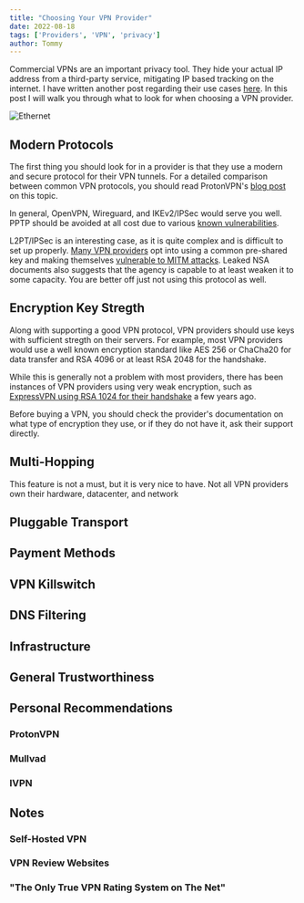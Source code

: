 ```yaml
---
title: "Choosing Your VPN Provider"
date: 2022-08-18
tags: ['Providers', 'VPN', 'privacy']
author: Tommy
---
```


Commercial VPNs are an important privacy tool. They hide your actual IP address from a third-party service, mitigating IP based tracking on the internet. I have written another post regarding their use cases [here](/knowledge/commercial-vpn-use-cases/). In this post I will walk you through what to look for when choosing a VPN provider.

![Ethernet](/images/ethernet-1.jpg)

## Modern Protocols

The first thing you should look for in a provider is that they use a modern and secure protocol for their VPN tunnels. For a detailed comparison between common VPN protocols, you should read ProtonVPN's [blog post](https://protonvpn.com/blog/whats-the-best-vpn-protocol/) on this topic.

In general, OpenVPN, Wireguard, and IKEv2/IPSec would serve you well. PPTP should be avoided at all cost due to various [known vulnerabilities](https://www.schneier.com/academic/archives/1999/09/cryptanalysis_of_mic_1.html).

L2PT/IPSec is an interesting case, as it is quite complex and is difficult to set up properly. [Many VPN providers](https://gist.github.com/kennwhite/1f3bc4d889b02b35d8aa) opt into using a common pre-shared key and making themselves [vulnerable to MITM attacks](https://www.ivpn.net/knowledgebase/general/is-using-l2tporipsec-with-a-public-pre-shared-key-secure/). Leaked NSA documents also suggests that the agency is capable to at least weaken it to some capacity. You are better off just not using this protocol as well.

## Encryption Key Stregth

Along with supporting a good VPN protocol, VPN providers should use keys with sufficient stregth on their servers. For example, most VPN providers would use a well known encryption standard like AES 256 or ChaCha20 for data transfer and RSA 4096 or at least RSA 2048 for the handshake. 

While this is generally not a problem with most providers, there has been instances of VPN providers using very weak encryption, such as [ExpressVPN using RSA 1024 for their handshake](https://spec.matrix.org/unstable/rooms/) a few years ago.

Before buying a VPN, you should check the provider's documentation on what type of encryption they use, or if they do not have it, ask their support directly. 

## Multi-Hopping

This feature is not a must, but it is very nice to have. Not all VPN providers own their hardware, datacenter, and network 

## Pluggable Transport

## Payment Methods

## VPN Killswitch

## DNS Filtering

## Infrastructure

## General Trustworthiness

## Personal Recommendations

### ProtonVPN

### Mullvad

### IVPN

## Notes

### Self-Hosted VPN

### VPN Review Websites

### "The Only True VPN Rating System on The Net"